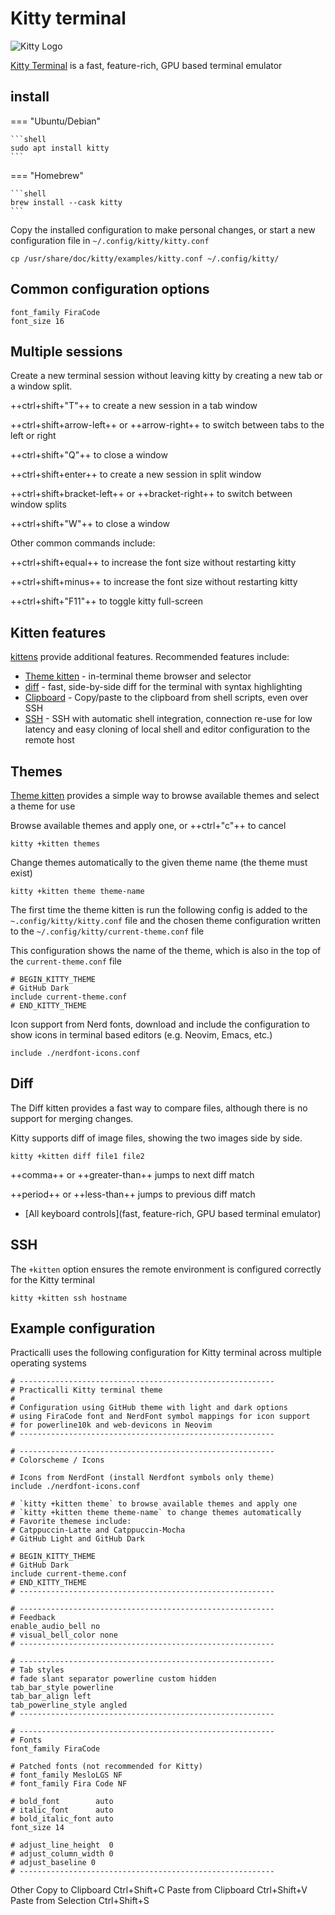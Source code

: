 # Kitty terminal

![Kitty Logo]()

[Kitty Terminal](https://sw.kovidgoyal.net/kitty/) is a fast, feature-rich, GPU based terminal emulator

## install


=== "Ubuntu/Debian"

    ```shell
    sudo apt install kitty
    ```

=== "Homebrew"

    ```shell
    brew install --cask kitty
    ```

Copy the installed configuration to make personal changes, or start a new configuration file in `~/.config/kitty/kitty.conf`

```shell
cp /usr/share/doc/kitty/examples/kitty.conf ~/.config/kitty/
```


## Common configuration options

```shell
font_family FiraCode
font_size 16
```


## Multiple sessions

Create a new terminal session without leaving kitty by creating a new tab or a window split.

++ctrl+shift+"T"++ to create a new session in a tab window

++ctrl+shift+arrow-left++ or ++arrow-right++ to switch between tabs to the left or right

++ctrl+shift+"Q"++ to close a window

++ctrl+shift+enter++ to create a new session in split window

++ctrl+shift+bracket-left++ or ++bracket-right++ to switch between window splits

++ctrl+shift+"W"++ to close a window


Other common commands include:

++ctrl+shift+equal++ to increase the font size without restarting kitty

++ctrl+shift+minus++ to increase the font size without restarting kitty

++ctrl+shift+"F11"++ to toggle kitty full-screen


## Kitten features

[kittens](https://sw.kovidgoyal.net/kitty/kittens_intro/) provide additional features.  Recommended features include:

* [Theme kitten](https://sw.kovidgoyal.net/kitty/kittens/themes/) - in-terminal theme browser and selector
* [diff](https://sw.kovidgoyal.net/kitty/kittens/diff/) - fast, side-by-side diff for the terminal with syntax highlighting
* [Clipboard](https://sw.kovidgoyal.net/kitty/kittens/clipboard/) - Copy/paste to the clipboard from shell scripts, even over SSH
* [SSH](https://sw.kovidgoyal.net/kitty/kittens/ssh/) - SSH with automatic shell integration, connection re-use for low latency and easy cloning of local shell and editor configuration to the remote host


## Themes

[Theme kitten](https://sw.kovidgoyal.net/kitty/kittens/themes/) provides a simple way to browse available themes and select a theme for use

Browse available themes and apply one, or ++ctrl+"c"++ to cancel

```shell
kitty +kitten themes
```

Change themes automatically to the given theme name (the theme must exist)

```shell
kitty +kitten theme theme-name
```

The first time the theme kitten is run the following config is added to the `~.config/kitty/kitty.conf` file and the chosen theme configuration written to the  `~/.config/kitty/current-theme.conf` file

This configuration shows the name of the theme, which is also in the top of the `current-theme.conf` file

```shell
# BEGIN_KITTY_THEME
# GitHub Dark
include current-theme.conf
# END_KITTY_THEME
```

Icon support from Nerd fonts, download and include the configuration to show icons in terminal based editors (e.g. Neovim, Emacs, etc.)


```shell
include ./nerdfont-icons.conf
```




## Diff

The Diff kitten provides a fast way to compare files, although there is no support for merging changes.

Kitty supports diff of image files, showing the two images side by side.

```shell
kitty +kitten diff file1 file2
```

++comma++ or ++greater-than++ jumps to next diff match

++period++ or ++less-than++  jumps to previous diff match


* [All keyboard controls](fast, feature-rich, GPU based terminal emulator)



## SSH

The `+kitten` option ensures the remote environment is configured correctly for the Kitty terminal

```shell
kitty +kitten ssh hostname
```


## Example configuration

Practicalli uses the following configuration for Kitty terminal across multiple operating systems

```shell title="~/.config/kitty/kitty.conf"
# ---------------------------------------------------------
# Practicalli Kitty terminal theme
#
# Configuration using GitHub theme with light and dark options
# using FiraCode font and NerdFont symbol mappings for icon support
# for powerline10k and web-devicons in Neovim
# ---------------------------------------------------------

# ---------------------------------------------------------
# Colorscheme / Icons

# Icons from NerdFont (install Nerdfont symbols only theme)
include ./nerdfont-icons.conf

# `kitty +kitten theme` to browse available themes and apply one
# `kitty +kitten theme theme-name` to change themes automatically
# Favorite themese include:
# Catppuccin-Latte and Catppuccin-Mocha
# GitHub Light and GitHub Dark

# BEGIN_KITTY_THEME
# GitHub Dark
include current-theme.conf
# END_KITTY_THEME
# ---------------------------------------------------------

# ---------------------------------------------------------
# Feedback
enable_audio_bell no
# visual_bell_color none
# ---------------------------------------------------------

# ---------------------------------------------------------
# Tab styles
# fade slant separator powerline custom hidden
tab_bar_style powerline
tab_bar_align left
tab_powerline_style angled
# ---------------------------------------------------------

# ---------------------------------------------------------
# Fonts
font_family FiraCode

# Patched fonts (not recommended for Kitty)
# font_family MesloLGS NF
# font_family Fira Code NF

# bold_font        auto
# italic_font      auto
# bold_italic_font auto
font_size 14

# adjust_line_height  0
# adjust_column_width 0
# adjust_baseline 0
# ---------------------------------------------------------
```



Other
Copy to Clipboard	Ctrl+Shift+C
Paste from Clipboard	Ctrl+Shift+V
Paste from Selection	Ctrl+Shift+S
